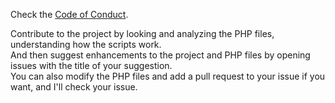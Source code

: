 Check the [Code of Conduct](https://github.com/Stake2/stake2-php/blob/main/CODE_OF_CONDUCT.md).

Contribute to the project by looking and analyzing the PHP files, understanding how the scripts work.<br>
And then suggest enhancements to the project and PHP files by opening issues with the title of your suggestion.<br>
You can also modify the PHP files and add a pull request to your issue if you want, and I'll check your issue.<br>
